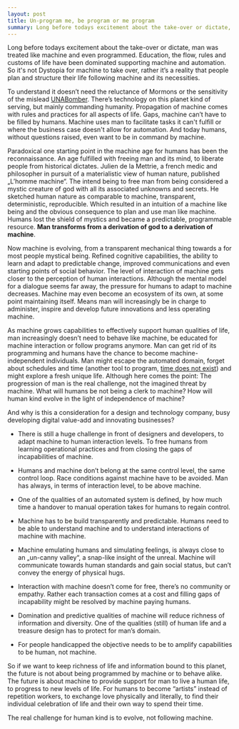 ```yaml
---
layout: post
title: Un-program me, be program or me program
summary: Long before todays excitement about the take-over or dictate, man was treated like machine and even programmed
---
```


Long before todays excitement about the take-over or dictate, man was treated like machine and even programmed. Education, the flow, rules and customs of life have been dominated supporting machine and automation. So it's not Dystopia for machine to take over, rather it’s a reality that people plan and structure their life following machine and its necessities.

To understand it doesn’t need the reluctance of Mormons or the sensitivity of the mislead [UNABomber](https://en.wikipedia.org/wiki/Ted_Kaczynski). There’s technology on this planet kind of serving, but mainly commanding humanity.  Propagation of machine comes with rules and practices for all aspects of life. Gaps, machine can’t have to be filled by humans. Machine uses man to facilitate tasks it can't fulfill or where the business case doesn't allow for automation. And today humans, without questions raised, even want to be in command by machine.

Paradoxical one starting point in the machine age for humans has been the  reconnaissance.  An age fulfilled with freeing man and its mind, to liberate people from historical dictates. Julien de la Mettrie, a french medic and philosopher in pursuit of a materialistic view of human nature, published „L’homme machine“. The intend being to free man from being considered a mystic creature of god with all its associated unknowns and secrets. He sketched human nature as comparable to machine, transparent, deterministic, reproducible. Which resulted in an intuition of a machine like being and the obvious consequence to plan and use man like machine. Humans lost the shield of mystics and became a predictable, programmable resource.  **Man transforms from a derivation of god to a derivation of machine**.

Now machine is evolving, from a transparent mechanical thing towards a for most people mystical being. Refined cognitive capabilities, the ability to learn and adapt to predictable change, improved communications and even starting points of social behavior. The level of interaction of machine gets closer to the perception of human interactions. Although the mental model for a dialogue seems far away, the pressure for humans to adapt to machine decreases. Machine may even become an ecosystem of its own, at some point maintaining itself. Means man will increasingly be in charge to administer, inspire and develop future innovations and less operating machine.

As machine grows capabilities to effectively support human qualities of life, man increasingly doesn’t need to behave like machine, be educated for machine interaction or follow programs anymore. Man can get rid of its programming and humans have the chance to become machine-independent individuals. Man might escape the automated domain, forget about schedules and time (another tool to program, [time does not exist](http://www.thejournal.ie/readme/carlo-rovelli-time-does-not-exist-3464555-Jul2017/)) and might explore a fresh unique life. Although here comes the point: The progression of man is the real challenge, not the imagined threat by machine. What will humans be not being a clerk to machine? How will human kind evolve in the light of independence of machine?

And why is this a consideration for a design and technology company, busy developing digital value-add and innovating businesses?

- There is still a huge challenge in front of designers and developers, to adapt machine to human interaction levels. To free humans from learning operational practices and from closing the gaps of incapabilities of machine.

- Humans and machine don’t belong at the same control level, the same control loop. Race conditions against machine have to be avoided. Man has always, in terms of interaction level, to be above machine.

- One of the qualities of an automated system is defined, by how much time a handover to manual operation takes for humans to regain control.

- Machine has to be build transparently and predictable. Humans need to be able to understand machine and to understand interactions of machine with machine.

- Machine emulating humans and simulating feelings, is always close to an „un-canny valley“, a snap-like insight of the unreal. Machine will communicate towards human standards and gain social status, but can’t convey the energy of physical hugs.

- Interaction with machine doesn’t come for free, there’s no community or empathy. Rather each transaction comes at a cost and filling gaps of incapability might be resolved by machine paying humans.  

- Domination and predictive qualities of machine will reduce richness of information and diversity. One of the qualities (still) of human life and a treasure design has to protect for man’s domain.  

- For people handicapped the objective needs to be to amplify capabilities to be human, not machine.    

So if we want to keep richness of life and information bound to this planet, the future is not about being programmed by machine or to behave alike. The future is about machine to provide support for man to live a human life, to progress to new levels of life. For humans to become “artists” instead of repetition workers, to exchange love physically and literally, to find their individual celebration of life and their own way to spend their time.

The real challenge for human kind is to evolve, not following machine.
